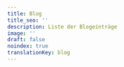 ```yaml
---
title: Blog
title_seo: ''
description: Liste der Blogeinträge
image: ''
draft: false
noindex: true
translationKey: blog
---
```

